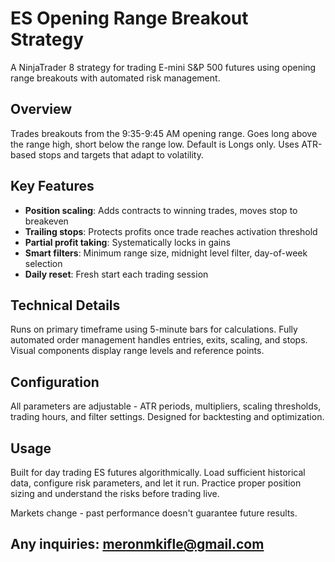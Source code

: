 # ES Opening Range Breakout Strategy

A NinjaTrader 8 strategy for trading E-mini S&P 500 futures using opening range breakouts with automated risk management.

## Overview

Trades breakouts from the 9:35-9:45 AM opening range. Goes long above the range high, short below the range low. Default is Longs only. Uses ATR-based stops and targets that adapt to volatility.

## Key Features

- **Position scaling**: Adds contracts to winning trades, moves stop to breakeven
- **Trailing stops**: Protects profits once trade reaches activation threshold  
- **Partial profit taking**: Systematically locks in gains
- **Smart filters**: Minimum range size, midnight level filter, day-of-week selection
- **Daily reset**: Fresh start each trading session

## Technical Details

Runs on primary timeframe using 5-minute bars for calculations. Fully automated order management handles entries, exits, scaling, and stops. Visual components display range levels and reference points.

## Configuration

All parameters are adjustable - ATR periods, multipliers, scaling thresholds, trading hours, and filter settings. Designed for backtesting and optimization.

## Usage

Built for day trading ES futures algorithmically. Load sufficient historical data, configure risk parameters, and let it run. Practice proper position sizing and understand the risks before trading live.

Markets change - past performance doesn't guarantee future results.

## Any inquiries: meronmkifle@gmail.com 
